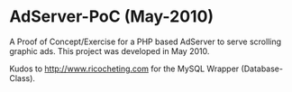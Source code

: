 AdServer-PoC (May-2010)
============

A Proof of Concept/Exercise for a PHP based AdServer to serve scrolling graphic ads.
This project was developed in May 2010.

Kudos to http://www.ricocheting.com for the MySQL Wrapper (Database-Class).
